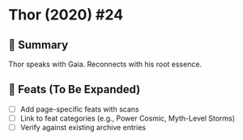 # Thor (2020) #24

## 📖 Summary
Thor speaks with Gaia. Reconnects with his root essence.

## 🔹 Feats (To Be Expanded)
- [ ] Add page-specific feats with scans
- [ ] Link to feat categories (e.g., Power Cosmic, Myth-Level Storms)
- [ ] Verify against existing archive entries